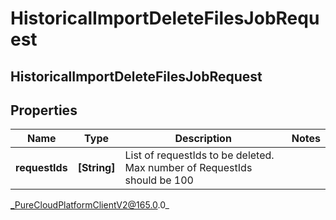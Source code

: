# HistoricalImportDeleteFilesJobRequest

## HistoricalImportDeleteFilesJobRequest

## Properties

|Name | Type | Description | Notes|
|------------ | ------------- | ------------- | -------------|
| **requestIds** | **[String]** | List of requestIds to be deleted. Max number of RequestIds should be 100 | |



_PureCloudPlatformClientV2@165.0.0_
